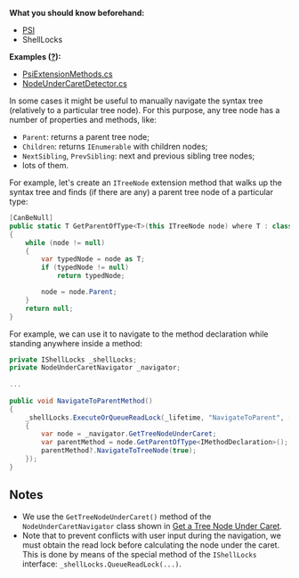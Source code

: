 [//]: # (title: Use Manual Navigation)

**What you should know beforehand:**
* [PSI](NavigateCode.md#psi-basics)
* ShellLocks

**Examples ([?](HowTo_HowTo.md#sample-solution)):**
* [PsiExtensionMethods.cs](https://github.com/JetBrains/sample-resharper-plugin/blob/master/SampleReSharperPlugin/src/PsiNavigation/PsiExtensionMethods.cs)
* [NodeUnderCaretDetector.cs](https://github.com/JetBrains/sample-resharper-plugin/blob/master/SampleReSharperPlugin/src/PsiNavigation/NodeUnderCaretDetector.cs)

In some cases it might be useful to manually navigate the syntax tree (relatively to a particular tree node). For this purpose, any tree node has a number of properties and methods, like:
* `Parent`: returns a parent tree node;
* `Children`: returns `IEnumerable` with children nodes;
* `NextSibling`, `PrevSibling`: next and previous sibling tree nodes;
* lots of them.

For example, let's create an `ITreeNode` extension method that walks up the syntax tree and finds (if there are any) a parent tree node of a particular type:

```csharp
[CanBeNull]
public static T GetParentOfType<T>(this ITreeNode node) where T : class, ITreeNode
{
    while (node != null)
    {
        var typedNode = node as T;
        if (typedNode != null)
            return typedNode;

        node = node.Parent;                                                                
    }
    return null;
}
```

For example, we can use it to navigate to the method declaration while standing anywhere inside a method:

```csharp
private IShellLocks _shellLocks;
private NodeUnderCaretNavigator _navigator;
  
...
  
public void NavigateToParentMethod()
{
    _shellLocks.ExecuteOrQueueReadLock(_lifetime, "NavigateToParent", () =>
    {
        var node = _navigator.GetTreeNodeUnderCaret;
        var parentMethod = node.GetParentOfType<IMethodDeclaration>();
        parentMethod?.NavigateToTreeNode(true);
    });
}
```

## Notes
* We use the `GetTreeNodeUnderCaret()` method of the `NodeUnderCaretNavigator` class shown in [Get a Tree Node Under Caret](GetTreeNodeUnderCaret.md).
* Note that to prevent conflicts with user input during the navigation, we must obtain the read lock before calculating the node under the caret. This is done by means of the special method of the `IShellLocks` interface: `_shellLocks.QueueReadLock(...)`.
